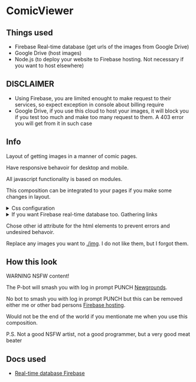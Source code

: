 # ComicViewer

## Things used
- Firebase Real-time database (get urls of the images from Google Drive)
- Google Drive (host images)
- Node.js (to deploy your website to Firebase hosting. Not necessary if you want to host elsewhere)
## DISCLAIMER
- Using Firebase, you are limited enought to make request to their services, so expect exception in console about billing require
- Google Drive, if you use this cloud to host your images, it will block you if you test too much and make too many request to them. A 403 error you will get from it in such case

## Info
Layout of getting images in a manner of comic pages. 

Have responsive behavoir for desktop and mobile.

All javascript functionality is based on modules.

This composition can be integrated to your pages if you make some changes in layout.
<details>
<summary>Css configuration</summary>

To change the size of comic view, in the css file [./index.css](./index.css)

```css
/*MAIN CONTAINER OF THIS COMIC VIEW. THIS MUST BE MODIFIED IN ORDER TO FIT IN ANY PAGES AS NEEDED*/
#container {
    margin: auto;
    height: 100vh;
    width: 100%;
    position: relative;
}
/*MAIN CONTAINER OF THIS COMIC VIEW. THIS MUST BE MODIFIED IN ORDER TO FIT IN ANY PAGES AS NEEDED*/
```

You have this html element styling to change for your needs, and the rest, I suppose, will work as it should without reconfiguring the viewport dimensions or something else.

</details>

<details>
<summary>If you want Firebase real-time database too. Gathering links</summary>

## Firebase connection
In the js file [./modules/imgURLFetcher.js](./modules/imgURLFetcher.js)

```javascript
const firebaseConfig = {
  apiKey: "",
  authDomain: "",
  projectId: "",
  storageBucket: "",
  messagingSenderId: "",
  appId: "",
  storageBucket: ''

};
```

You have to bring your credentials from Firebase. Search on youtube about how you can get firebase api key for web client or

see this [YT video](https://youtu.be/IudOiOwppFA?t=100)

## Url collection

In the js file [./modules/imgURLFetcher.js](./modules/imgURLFetcher.js)

```javascript
export function fetch(callFunctionAfterFetch) {
  const app = initializeApp(firebaseConfig);
  const db = getDatabase(app);
  const starCountRef = ref(db, '/some_node/some_node');
  onValue(starCountRef, (snapshot) => {
    const data = snapshot.val();
    callFunctionAfterFetch(data.URL.split(","));
  });
}
```
On the server side, my structure was:

<pre>
/some_node/some_node
/Comics   /chosen_comic
</pre>

- *Comics* is my main node where I store all comics
- *comic_chose* is the second node representing chosen comic
- *const data = snapshot.val();* where data is the JSON object from Firestorm Real-time database
- *data.URL* where URL is a property of data JSON object representing a string with all links of the chosen comic, comma separated (link1,link2,link3,...).

The important thing here is the function **fetch()** which use **data** variable (in my case the property URL from data JSONobject stored the links) to store and send further an array with the links of the images/comic pages to the [./modules/imgURLHandler.js](./modules/imgURLHandler.js) using a callback function , which in the [./index.js](./index.js) is **init(data)** function to handle all functionality of showing images.

For short you have to supply to the callback function an array representing the links of your images, using what server you want.

</details>

Chose other id attribute for the html elements to prevent errors and undesired behavoir.

Replace any images you want to [./img](./img). I do not like them, but I forgot them.

## How this look
WARNING NSFW content!

The P-bot will smash you with log in prompt PUNCH [Newgrounds](https://www.newgrounds.com/portal/view/862755?updated=1667856511).

No bot to smash you with log in prompt PUNCH but this can be removed either me or other bad persons [Firebase hosting]( https://comics-viewer-c433d.web.app/ ).

Would not be the end of the world if you mentionate me when you use this composition.

P.S. Not a good NSFW artist, not a good programmer, but a very good meat beater

## Docs used
- [Real-time database Firebase]( https://firebase.google.com/docs/database/web/start )
